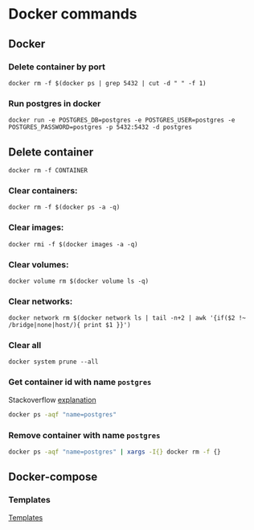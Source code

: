 # Docker commands

## Docker

### Delete container by port
```
docker rm -f $(docker ps | grep 5432 | cut -d " " -f 1)
```

### Run postgres in docker
```
docker run -e POSTGRES_DB=postgres -e POSTGRES_USER=postgres -e POSTGRES_PASSWORD=postgres -p 5432:5432 -d postgres
```

## Delete container
```
docker rm -f CONTAINER
```

### Clear containers:
```
docker rm -f $(docker ps -a -q)
```
### Clear images:
```
docker rmi -f $(docker images -a -q)
```
### Clear volumes:
```
docker volume rm $(docker volume ls -q)
```
### Clear networks:
```
docker network rm $(docker network ls | tail -n+2 | awk '{if($2 !~ /bridge|none|host/){ print $1 }}')
```

### Clear all
```
docker system prune --all
```

### Get container id with name `postgres`
Stackoverflow [explanation](https://stackoverflow.com/a/34497614)  
```bash
docker ps -aqf "name=postgres"
```

### Remove container with name `postgres`
```bash
docker ps -aqf "name=postgres" | xargs -I{} docker rm -f {}
```

## Docker-compose
### Templates
[Templates](templates/docker/)
